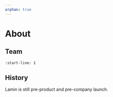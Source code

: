 ```yaml
---
orphan: true
---
```


# About

## Team

```{include} about/team.md
:start-line: 1
```

## History

Lamin is still pre-product and pre-company launch.
